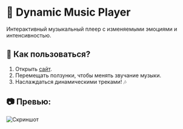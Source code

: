 # 🎵 Dynamic Music Player
Интерактивный музыкальный плеер с изменяемыми эмоциями и интенсивностью.

## 🚀 Как пользоваться?
1. Открыть [сайт](https://Thrillway.github.io/dynamic-music/).
2. Перемещать ползунки, чтобы менять звучание музыки.
3. Наслаждаться динамическими треками! 🎶

## 📷 Превью:
![Скриншот](screenshot.png)
